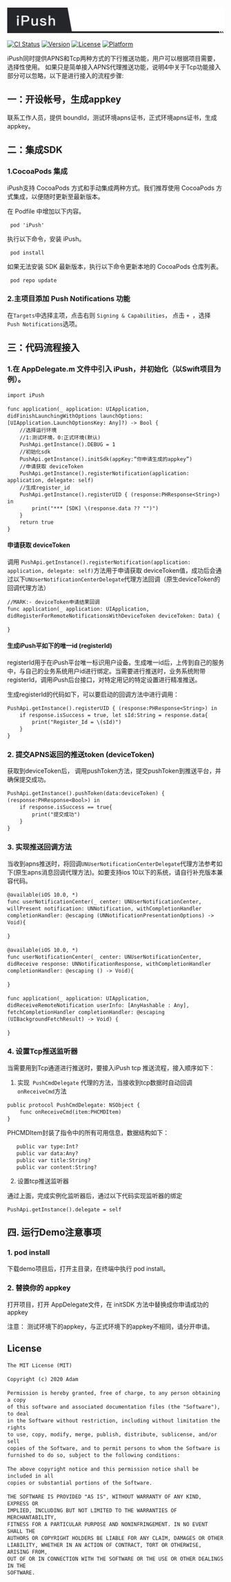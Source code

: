 ![iPush](https://github.com/hushihua/iPush/blob/master/iPush.png)

[![CI Status](https://img.shields.io/travis/adam/iPush.svg?style=flat)](https://travis-ci.org/adam/iPush)
[![Version](https://img.shields.io/cocoapods/v/iPush.svg?style=flat)](https://cocoapods.org/pods/iPush)
[![License](https://img.shields.io/cocoapods/l/iPush.svg?style=flat)](https://cocoapods.org/pods/iPush)
[![Platform](https://img.shields.io/cocoapods/p/iPush.svg?style=flat)](https://cocoapods.org/pods/iPush)


iPush同时提供APNS和Tcp两种方式的下行推送功能，用户可以根据项目需要，选择性使用。
如果只是简单接入APNS代理推送功能，说明4中关于Tcp功能接入部分可以忽略，以下是进行接入的流程步骤:

## 一：开设帐号，生成appkey

联系工作人员，提供 boundId，测试环境apns证书，正式环境apns证书，生成 appkey。

##  二：集成SDK

### 1.CocoaPods 集成

iPush支持 CocoaPods 方式和手动集成两种方式。我们推荐使用 CocoaPods 方式集成，以便随时更新至最新版本。

在 Podfile 中增加以下内容。
```
 pod 'iPush'
```
执行以下命令，安装 iPush。
```
 pod install
```
如果无法安装 SDK 最新版本，执行以下命令更新本地的 CocoaPods 仓库列表。
```
 pod repo update
```

### 2.主项目添加 Push Notifications 功能
在```Targets```中选择主项，点击右则 ```Signing & Capabilities```， 点击 ```+ ```，选择``` Push Notifications```选项。

## 三：代码流程接入

### 1.在 AppDelegate.m 文件中引入 iPush，并初始化（以Swift项目为例）。
```
import iPush

func application(_ application: UIApplication, didFinishLaunchingWithOptions launchOptions: [UIApplication.LaunchOptionsKey: Any]?) -> Bool {
    //选择运行环境 
    //1:测试环境，0:正式环境(默认)
    PushApi.getInstance().DEBUG = 1    
    //初始化sdk
    PushApi.getInstance().initSdk(appKey:“你申请生成的appkey”)  
    //申请获取 deviceToken
    PushApi.getInstance().registerNotification(application: application, delegate: self)    
    //生成register_id
    PushApi.getInstance().registerUID { (response:PHResponse<String>) in                    
        print("*** [SDK] \(response.data ?? "")")
    }
    return true
}
```
#### 申请获取 deviceToken
调用  ```PushApi.getInstance().registerNotification(application: application, delegate: self)```方法用于申请获取 deviceToken值，成功后会通过以下```UNUserNotificationCenterDelegate```代理方法回调（原生deviceToken的回调代理方法）
```
//MARK:- deviceToken申请结果回调
func application(_ application: UIApplication, didRegisterForRemoteNotificationsWithDeviceToken deviceToken: Data) {
    
}
```

#### 生成iPush平如下的唯一id (registerId)

registerId用于在iPush平台唯一标识用户设备。生成唯一id后，上传到自己的服务中，与自己的业务系统用户id进行绑定。当需要进行推送时，业务系统附带registerId，调用iPush后台接口，对特定用记的特定设置进行精准推送。

生成registerId的代码如下，可以要启动的回调方法中进行调用：
```
PushApi.getInstance().registerUID { (response:PHResponse<String>) in
    if response.isSuccess = true, let sId:String = response.data{
        print("Register_Id = \(sId)")
    }
}
```

### 2. 提交APNS返回的推送token (deviceToken)
获取到deviceToken后， 调用pushToken方法，提交pushToken到推送平台，并确保提交成功。
```
PushApi.getInstance().pushToken(data:deviceToken) { (response:PHResponse<Bool>) in
    if response.isSuccess == true{
        print("提交成功")
    }
}
```

### 3. 实现推送回调方法
当收到apns推送时，将回调```UNUserNotificationCenterDelegate```代理方法参考如下(原生apns消息回调代理方法)。如要支持ios 10以下的系统，请自行补充版本兼容代码。
```
@available(iOS 10.0, *)
func userNotificationCenter(_ center: UNUserNotificationCenter, willPresent notification: UNNotification, withCompletionHandler completionHandler: @escaping (UNNotificationPresentationOptions) -> Void){
    
}

@available(iOS 10.0, *)
func userNotificationCenter(_ center: UNUserNotificationCenter, didReceive response: UNNotificationResponse, withCompletionHandler completionHandler: @escaping () -> Void){
    
}

func application(_ application: UIApplication, didReceiveRemoteNotification userInfo: [AnyHashable : Any], fetchCompletionHandler completionHandler: @escaping (UIBackgroundFetchResult) -> Void) {
    
}
```

### 4. 设置Tcp推送监听器

当需要用到Tcp通道进行推送时，要接入iPush tcp 推送流程，接入顺序如下：

1. 实现``` PushCmdDelegate``` 代理的方法，当接收到tcp数据时自动回调 ```onReceiveCmd```方法
```
public protocol PushCmdDelegate: NSObject {
    func onReceiveCmd(item:PHCMDItem)
}
```

PHCMDItem封装了指令中的所有可用信息，数据结构如下：
```
   public var type:Int?
   public var data:Any?
   public var title:String?
   public var content:String?
```

2. 设置tcp推送监听器

通过上面，完成实例化监听器后，通过以下代码实现监听器的绑定
```
PushApi.getInstance().delegate = self
```

## 四. 运行Demo注意事项

### 1. pod install
下载demo项目后，打开主目录，在终端中执行 pod install。

### 2. 替换你的 appkey
打开项目，打开 AppDelegate文件，在 initSDK 方法中替换成你申请成功的appkey

注意： 测试环境下的appkey，与正式环境下的appkey不相同，请分开申请。


## License

```
The MIT License (MIT)

Copyright (c) 2020 Adam

Permission is hereby granted, free of charge, to any person obtaining a copy
of this software and associated documentation files (the "Software"), to deal
in the Software without restriction, including without limitation the rights
to use, copy, modify, merge, publish, distribute, sublicense, and/or sell
copies of the Software, and to permit persons to whom the Software is
furnished to do so, subject to the following conditions:

The above copyright notice and this permission notice shall be included in all
copies or substantial portions of the Software.

THE SOFTWARE IS PROVIDED "AS IS", WITHOUT WARRANTY OF ANY KIND, EXPRESS OR
IMPLIED, INCLUDING BUT NOT LIMITED TO THE WARRANTIES OF MERCHANTABILITY,
FITNESS FOR A PARTICULAR PURPOSE AND NONINFRINGEMENT. IN NO EVENT SHALL THE
AUTHORS OR COPYRIGHT HOLDERS BE LIABLE FOR ANY CLAIM, DAMAGES OR OTHER
LIABILITY, WHETHER IN AN ACTION OF CONTRACT, TORT OR OTHERWISE, ARISING FROM,
OUT OF OR IN CONNECTION WITH THE SOFTWARE OR THE USE OR OTHER DEALINGS IN THE
SOFTWARE.
```

